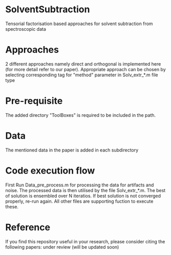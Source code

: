 # SolventSubtraction
Tensorial factorisation based approaches for solvent subtraction from spectroscopic data

# Approaches
2 different approaches namely direct and orthogonal is implemented here (for more detail refer to our paper). Appropriate approach can be chosen by selecting corresponding tag for "method" parameter in Solv_extr_*.m file type

# Pre-requisite
The added directory "ToolBoxes" is required to be included in the path.

# Data
The mentioned data in the paper is added in each subdirectory 

# Code execution flow
 First Run Data_pre_process.m for processing the data for artifacts and noise. The processed data is then utilised by the file Solv_extr_*.m. The best of solution is ensembled over N iteratios. If best solution is not converged properly, re-run again.
All other files are supporting fuction to execute these.


# Reference
If you find this repository useful in your research, please consider citing the following papers:
under review (will be updated soon)
